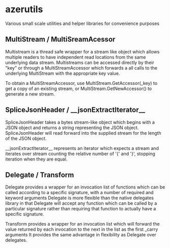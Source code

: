 # azerutils
Various small scale utilities and helper libraries for convenience purposes

## MultiStream / MultiSreamAcessor
Multistream is a thread safe wrapper for a stream like object which allows multiple readers to have independent read locations from the same underlying data stream.
Multistreams can be accessed directly by their "key" or through a MultiStreamAccessor which forwards a all calls to the underlying MultiStream with the appropriate key value.

To obtain a MultiStreamAccessor, use MultiStream.GetAccessor(_key) to get a copy of an existing stream, or MultiStream.GetNewAccessor() to generate a new stream.

## SpliceJsonHeader / \_\_jsonExtractIterator\_\_
SpliceJsonHeader takes a bytes stream-like object which begins with a JSON object and returns a string representing the JSON object. SpliceJsonHeader will read forward into the supplied stream for the length of the JSON object.

\_\_jsonExtractIterator\_\_ represents an iterator which expects a stream and iterates over stream counting the relative number of '{' and '}', stopping iteration when they are equal.

## Delegate / Transform
Delegate provides a wrapper for an invocation list of functions which can be called according to a specific signature, with a number of required and keyword arguments
Delegate is more flexible than the native delegates library in that Delegate will accept any function which can be called by a particular signature rather than requiring that function to actually have a specific signature.

Transform provides a wrapper for an invocation list which will forward the value returned by each invocation to the next in the list as the first _carry arguments
It provides the same advantage in flexibility as Delegate over delegates.